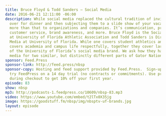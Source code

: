 ```yaml
---
title: Bruce Floyd & Todd Sanders — Social Media
date: 2016-06-21 12:11:00 -06:00
description: While social media replaced the cultural tradition of inviting friends
  over for dinner and then subjecting them to a slide show of your vacation, it’s
  more than that to organizations and companies. It’s communication, promotion, boasting,
  customer service, brand awareness, and more. Bruce Floyd is the Social Media Manager
  at University of Florida Athletic Association and Todd Sanders is Director of Social
  Media at University of Florida. While one covers student athletics and the other
  covers academia and campus life respectfully, together they cover largest portions
  of the University of Florida’s social media brand. We ask how they handle social
  media for two similar, but distinctly different parts of Gator Nation.
sponsor: Feed.Press
sponsor-link: http://feed.press/nbsp
sponsor-copy: Hosting and feed support provided by Feed.Press.  Sign-up today and
  try FeedPress on a 14 day trial (no contracts or commitments). Use promo code *nbsp*
  during checkout to get 10% off your first year.
episode: 83
show: nbsp
mp3: http://podcasts-1.feedpress.co/10609/nbsp-83.mp3
video: https://www.youtube.com/embed/t2lTx0X35jg
image: https://goodstuff.fm/nbsp/img/nbsptv-uf-brands.jpg
layout: episode
---
```

